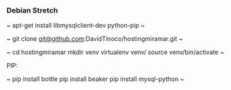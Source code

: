 
### Debian Stretch

~
apt-get install libmysqlclient-dev python-pip
~

~
git clone git@github.com:DavidTinoco/hostingmiramar.git
~

~
cd hostingmiramar
mkdir venv
virtualenv venv/
source venv/bin/activate
~

PIP:

~
pip install bottle
pip install beaker
pip install mysql-python
~
